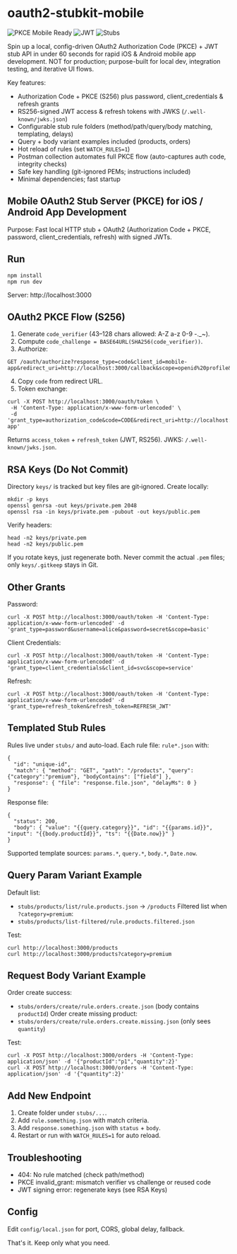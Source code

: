 # oauth2-stubkit-mobile

![PKCE Mobile Ready](https://img.shields.io/badge/Mobile%20OAuth2-PKCE%20Ready-brightgreen?style=for-the-badge) ![JWT](https://img.shields.io/badge/Tokens-JWT%20RS256-blue?style=for-the-badge) ![Stubs](https://img.shields.io/badge/Config-Stub%20Rules-lightgrey?style=for-the-badge)

Spin up a local, config-driven OAuth2 Authorization Code (PKCE) + JWT stub API in under 60 seconds for rapid iOS & Android mobile app development. NOT for production; purpose-built for local dev, integration testing, and iterative UI flows.

Key features:
- Authorization Code + PKCE (S256) plus password, client_credentials & refresh grants
- RS256-signed JWT access & refresh tokens with JWKS (`/.well-known/jwks.json`)
- Configurable stub rule folders (method/path/query/body matching, templating, delays)
- Query + body variant examples included (products, orders)
- Hot reload of rules (set `WATCH_RULES=1`)
- Postman collection automates full PKCE flow (auto-captures auth code, integrity checks)
- Safe key handling (git-ignored PEMs; instructions included)
- Minimal dependencies; fast startup

## Mobile OAuth2 Stub Server (PKCE) for iOS / Android App Development

Purpose: Fast local HTTP stub + OAuth2 (Authorization Code + PKCE, password, client_credentials, refresh) with signed JWTs.

## Run
```
npm install
npm run dev
```
Server: http://localhost:3000

## OAuth2 PKCE Flow (S256)
1. Generate `code_verifier` (43–128 chars allowed: A-Z a-z 0-9 -._~).
2. Compute `code_challenge = BASE64URL(SHA256(code_verifier))`.
3. Authorize:
```
GET /oauth/authorize?response_type=code&client_id=mobile-app&redirect_uri=http://localhost:3000/callback&scope=openid%20profile&state=abc123&code_challenge=...&code_challenge_method=S256
```
4. Copy `code` from redirect URL.
5. Token exchange:
```
curl -X POST http://localhost:3000/oauth/token \
 -H 'Content-Type: application/x-www-form-urlencoded' \
 -d 'grant_type=authorization_code&code=CODE&redirect_uri=http://localhost:3000/callback&code_verifier=ORIGINAL_VERIFIER&client_id=mobile-app'
```
Returns `access_token` + `refresh_token` (JWT, RS256). JWKS: `/.well-known/jwks.json`.

## RSA Keys (Do Not Commit)
Directory `keys/` is tracked but key files are git‑ignored. Create locally:
```
mkdir -p keys
openssl genrsa -out keys/private.pem 2048
openssl rsa -in keys/private.pem -pubout -out keys/public.pem
```
Verify headers:
```
head -n2 keys/private.pem
head -n2 keys/public.pem
```
If you rotate keys, just regenerate both. Never commit the actual `.pem` files; only `keys/.gitkeep` stays in Git.

## Other Grants
Password:
```
curl -X POST http://localhost:3000/oauth/token -H 'Content-Type: application/x-www-form-urlencoded' -d 'grant_type=password&username=alice&password=secret&scope=basic'
```
Client Credentials:
```
curl -X POST http://localhost:3000/oauth/token -H 'Content-Type: application/x-www-form-urlencoded' -d 'grant_type=client_credentials&client_id=svc&scope=service'
```
Refresh:
```
curl -X POST http://localhost:3000/oauth/token -H 'Content-Type: application/x-www-form-urlencoded' -d 'grant_type=refresh_token&refresh_token=REFRESH_JWT'
```

## Templated Stub Rules
Rules live under `stubs/` and auto-load. Each rule file: `rule*.json` with:
```
{
  "id": "unique-id",
  "match": { "method": "GET", "path": "/products", "query": {"category":"premium"}, "bodyContains": ["field"] },
  "response": { "file": "response.file.json", "delayMs": 0 }
}
```
Response file:
```
{
  "status": 200,
  "body": { "value": "{{query.category}}", "id": "{{params.id}}", "input": "{{body.productId}}", "ts": "{{Date.now}}" }
}
```
Supported template sources: `params.*`, `query.*`, `body.*`, `Date.now`.

## Query Param Variant Example
Default list:
- `stubs/products/list/rule.products.json` -> `/products`
Filtered list when `?category=premium`:
- `stubs/products/list-filtered/rule.products.filtered.json`

Test:
```
curl http://localhost:3000/products
curl http://localhost:3000/products?category=premium
```

## Request Body Variant Example
Order create success:
- `stubs/orders/create/rule.orders.create.json` (body contains `productId`)
Order create missing product:
- `stubs/orders/create/rule.orders.create.missing.json` (only sees `quantity`)

Test:
```
curl -X POST http://localhost:3000/orders -H 'Content-Type: application/json' -d '{"productId":"p1","quantity":2}'
curl -X POST http://localhost:3000/orders -H 'Content-Type: application/json' -d '{"quantity":2}'
```

## Add New Endpoint
1. Create folder under `stubs/...`.
2. Add `rule.something.json` with match criteria.
3. Add `response.something.json` with `status` + `body`.
4. Restart or run with `WATCH_RULES=1` for auto reload.

## Troubleshooting
- 404: No rule matched (check path/method)
- PKCE invalid_grant: mismatch verifier vs challenge or reused code
- JWT signing error: regenerate keys (see RSA Keys)

## Config
Edit `config/local.json` for port, CORS, global delay, fallback.

That's it. Keep only what you need.
